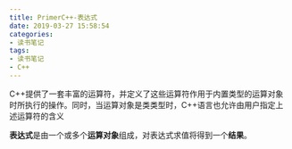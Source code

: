 ```yaml
---
title: PrimerC++-表达式
date: 2019-03-27 15:58:54
categories:
- 读书笔记
tags:
- 读书笔记
- C++
---
```


C++提供了一套丰富的运算符，并定义了这些运算符作用于内置类型的运算对象时所执行的操作。同时，当运算对象是类类型时，C++语言也允许由用户指定上述运算符的含义

**表达式**是由一个或多个**运算对象**组成，对表达式求值将得到一个**结果**。